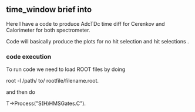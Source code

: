 ## time_window brief into
Here I have a code to produce AdcTDc time diff for Cerenkov and Calorimeter for both spectrometer.

Code will basically produce the plots for no hit selection and hit selections .

### code execution

To run code we need to load ROOT files by doing 

root -l /path/ to/ rootfile/filename.root.

and then do

T->Process("S(H)HMSGates.C").
